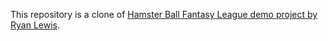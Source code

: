 This repository is a clone of [Hamster Ball Fantasy League demo project by Ryan Lewis](https://github.com/ryanmurakami/hbfl).

